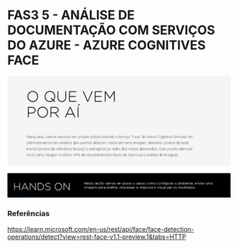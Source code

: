 # FAS3 5 - ANÁLISE DE DOCUMENTAÇÃO COM SERVIÇOS DO AZURE - AZURE COGNITIVES FACE

![img](./img/fase5_azure_documentos_2_1.png)

![img](./img/fase5_azure_documentos_2_2.png)

### Referências

https://learn.microsoft.com/en-us/rest/api/face/face-detection-operations/detect?view=rest-face-v1.1-preview.1&tabs=HTTP